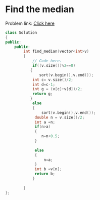 # Find the median

Problem link: [Click here](https://www.geeksforgeeks.org/problems/find-the-median0527/1?page=1&difficulty=School&sortBy=submissions)

```cpp
class Solution
{
public:
	public:
		int find_median(vector<int>v)
		{
		    // Code here.
		    if((v.size())%2==0)
           {
               sort(v.begin(),v.end());
            int c= v.size()/2;
            int d=c-1;
            int g = (v[c]+v[d])/2;
            return g;
           }
            else
            {
                sort(v.begin(),v.end());
             double n = v.size()/2;
             int a =n;
             if(n>a)
             {
                n=n+0.5;
             }
            
             else
             {
                 n=a;
             }
             int b =v[n];
             return b;
            }
		    
		}
};
```
